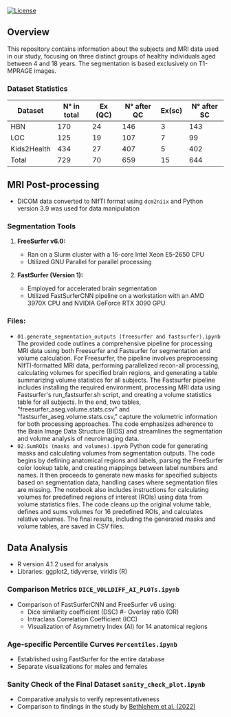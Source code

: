 [![License](https://img.shields.io/badge/License-MIT-blue.svg)](https://opensource.org/licenses/MIT)

## Overview

This repository contains information about the subjects and MRI data used in our study, focusing on three distinct groups of healthy individuals aged between 4 and 18 years. The segmentation is based exclusively on T1-MPRAGE images.

### Dataset Statistics

| Dataset        | N° in total | Ex (QC) | N° after QC | Ex(sc) | N° after SC |
| -------------- | ----------- | ------- | ----------- | ------ | ----------- |
| HBN            | 170         | 24      | 146         | 3      | 143         |
| LOC            | 125         | 19      | 107         | 7      | 99          |
| Kids2Health    | 434         | 27      | 407         | 5      | 402         |
| Total          | 729         | 70      | 659         | 15     | 644         |

## MRI Post-processing
- DICOM data converted to NIfTI format using `dcm2niix` and  Python version 3.9 was used for data manipulation

### Segmentation Tools

1. **FreeSurfer v6.0:**
   - Ran on a Slurm cluster with a 16-core Intel Xeon E5-2650 CPU
   - Utilized GNU Parallel for parallel processing

2. **FastSurfer (Version 1):**
   - Employed for accelerated brain segmentation
   - Utilized FastSurferCNN pipeline on a workstation with an AMD 3970X CPU and NVIDIA GeForce RTX 3090 GPU

### Files:
- `01.generate_segmentation_outputs (freesurfer and fastsurfer).ipynb`  The provided code outlines a comprehensive pipeline for processing MRI data using both Freesurfer and Fastsurfer for segmentation and volume calculation. For Freesurfer, the pipeline involves preprocessing NIfTI-formatted MRI data, performing parallelized recon-all processing, calculating volumes for specified brain regions, and generating a table summarizing volume statistics for all subjects. The Fastsurfer pipeline includes installing the required environment, processing MRI data using Fastsurfer's run_fastsurfer.sh script, and creating a volume statistics table for all subjects. In the end, two tables, "freesurfer_aseg.volume.stats.csv" and "fastsurfer_aseg.volume.stats.csv," capture the volumetric information for both processing approaches. The code emphasizes adherence to the Brain Image Data Structure (BIDS) and streamlines the segmentation and volume analysis of neuroimaging data.
- `02.SumROIs (masks and volumes).ipynb`  Python code for generating masks and calculating volumes from segmentation outputs. The code begins by defining anatomical regions and labels, parsing the FreeSurfer color lookup table, and creating mappings between label numbers and names. It then proceeds to generate new masks for specified subjects based on segmentation data, handling cases where segmentation files are missing. The notebook also includes instructions for calculating volumes for predefined regions of interest (ROIs) using data from volume statistics files. The code cleans up the original volume table, defines and sums volumes for 16 predefined ROIs, and calculates relative volumes. The final results, including the generated masks and volume tables, are saved in CSV files.


## Data Analysis

- R version 4.1.2  used for analysis
- Libraries: ggplot2, tidyverse, viridis (R)

### Comparison Metrics `DICE_VOLLDIFF_AI_PLOTs.ipynb`
- Comparison of FastSurferCNN and FreeSurfer v6 using:
  - Dice similarity coefficient (DSC)
  #- Overlay ratio (OR)
  - Intraclass Correlation Coefficient (ICC)
  - Visualization of Asymmetry Index (AI) for 14 anatomical regions

### Age-specific Percentile Curves `Percentiles.ipynb`
- Established using FastSurfer for the entire database
- Separate visualizations for males and females


### Sanity Check of the Final Dataset `sanity_check_plot.ipynb`
- Comparative analysis to verify representativeness
- Comparison to findings in the study by [Bethlehem et al. (2022)](https://github.com/brainchart/Lifespan)




